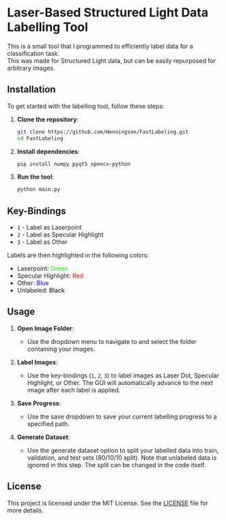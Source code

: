 # Laser-Based Structured Light Data Labelling Tool

This is a small tool that I programmed to efficiently label data for a classification task.  
This was made for Structured Light data, but can be easily repurposed for arbitrary images.


## Installation

To get started with the labelling tool, follow these steps:

1. **Clone the repository**:
    ```bash
    git clone https://github.com/Henningson/FastLabeling.git
    cd FastLabeling
    ```

2. **Install dependencies**:
    ```bash
    pip install numpy pyqt5 opencv-python
    ```

3. **Run the tool**:
    ```bash
    python main.py
    ```

## Key-Bindings

- `1` - Label as Laserpoint
- `2` - Label as Specular Highlight
- `3` - Label as Other

Labels are then highlighted in the following colors:
- Laserpoint: <span style="color: #00FF00">Green</span>
- Specular Highlight: <span style="color: #FF0000">Red</span>
- Other: <span style="color: #0000FF">Blue</span>
- Unlabeled: <span style="color: #000000">Black</span>

## Usage

1. **Open Image Folder**:
    - Use the dropdown menu to navigate to and select the folder containing your images.

2. **Label Images**:
    - Use the key-bindings (`1`, `2`, `3`) to label images as Laser Dot, Specular Highlight, or Other. The GUI will automatically advance to the next image after each label is applied.

3. **Save Progress**:
    - Use the save dropdown to save your current labelling progress to a specified path.

4. **Generate Dataset**:
    - Use the generate dataset option to split your labelled data into train, validation, and test sets (80/10/10 split). Note that unlabeled data is ignored in this step. The split can be changed in the code itself.

## License

This project is licensed under the MIT License. See the [LICENSE](LICENSE) file for more details.